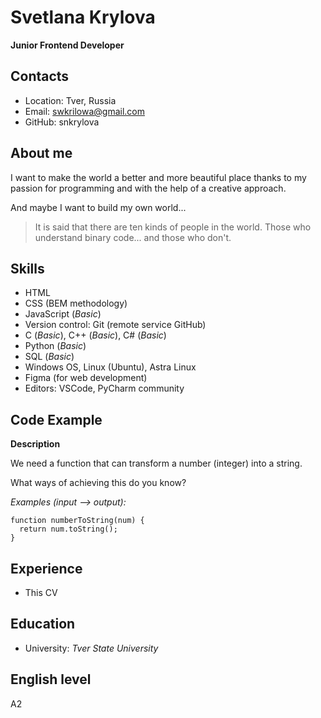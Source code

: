 # Svetlana Krylova

**Junior Frontend Developer**

## Contacts

- Location: Tver, Russia
- Email: swkrilowa@gmail.com
- GitHub: snkrylova

## About me

I want to make the world a better and more beautiful place thanks to my passion for programming and with the help of a creative approach.

And maybe I want to build my own world...

> It is said that there are ten kinds of people in the world. Those who understand binary code... and those who don't.

## Skills

- HTML
- CSS (BEM methodology)
- JavaScript (_Basic_)
- Version control: Git (remote service GitHub)
- C (_Basic_), C++ (_Basic_), C# (_Basic_)
- Python (_Basic_)
- SQL (_Basic_)
- Windows OS, Linux (Ubuntu), Astra Linux
- Figma (for web development)
- Editors: VSCode, PyCharm community

## Code Example

**Description**

We need a function that can transform a number (integer) into a string.

What ways of achieving this do you know?

_Examples (input --> output):_

```
function numberToString(num) {
  return num.toString();
}
```

## Experience

- This CV

## Education

- University: _Tver State University_

## English level

A2
